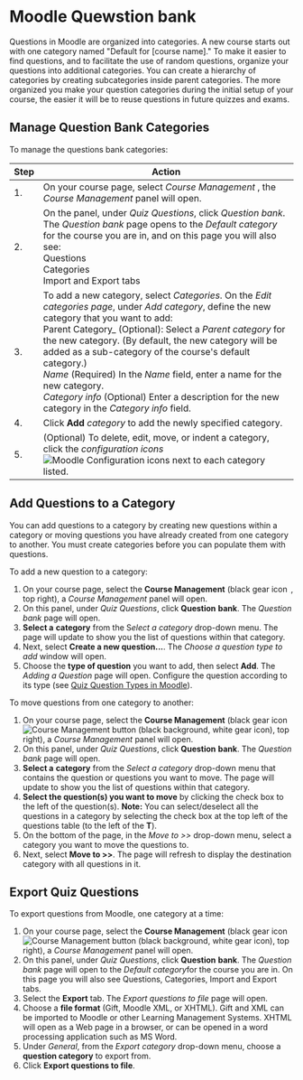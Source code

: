 # Moodle Quewstion bank

Questions in Moodle are organized into categories. A new course starts out with one category named "Default for [course name]." To make it easier to find questions, and to facilitate the use of random questions, organize your questions into additional categories. You can create a hierarchy of categories by creating subcategories inside parent categories. The more organized you make your question categories during the initial setup of your course, the easier it will be to reuse questions in future quizzes and exams.

## Manage Question Bank Categories

To manage the questions bank categories:

| Step | Action                                                       |
| ---- | ------------------------------------------------------------ |
| 1.   | On your course page, select _Course Management_ , the *Course Management* panel will open. |
| 2.   | On the panel, under _Quiz Questions_, click _Question bank_. The *Question* *bank* page opens to the *Default category* for the course you are in, and on this page you will also see:<br>    Questions<br>   Categories<br>    Import and Export tabs |
| 3.   | To add a new category, select _Categories_. On the _Edit categories page_, under _Add category_, define the new category that you want to add:<br>    Parent Category_ (Optional):  Select a _Parent category_ for the new category. (By default, the new category will be added as a sub-category of the course's default category.)<br>    _Name_  (Required) In the *Name* field, enter a name for the new category.<br>   _Category info_ (Optional) Enter a description for the new category in the *Category info* field. |
| 4.   | Click **Add** _category_ to add the newly specified category. |
| 5.   | (Optional) To delete, edit, move, or indent a category, click the _configuration icons_ ![Moodle Configuration icons](https://www.umass.edu/it/sites/default/files/2019/06/19/Configuration%20icons%20Moodev%203.5.png) next to each category listed. |

## Add Questions to a Category

You can add questions to a category by creating new questions within a category or moving questions you have already created from one category to another. You must create categories before you can populate them with questions. 

To add a new question to a category:

1. On your course page, select the **Course Management** (black gear icon <img src="https://www.umass.edu/it/sites/default/files/2019/07/26/Course%20Management%20button%20%28black%20background%2C%20white%20gear%20icon%29_2.png" alt="Course Management button (black background, white gear icon)" style="zoom:0.5%;" />, top right), a *Course Management* panel will open.
2. On this panel, under *Quiz Questions*, click **Question** **bank**. The *Question* *bank* page will open.
3. **Select a** **category** from the S*elect a category* drop-down menu. The page will update to show you the list of questions within that category.
4. Next, select **Create a new question...**. The *Choose a question type to add* window will open.
5. Choose the **type of question** you want to add, then select **Add**. The *Adding a Question* page will open. Configure the question according to its type (see [Quiz Question Types in Moodle](https://www.umass.edu/it/support/moodle/quiz-question-types-and-descriptions)).

To move questions from one category to another:

1. On your course page, select the **Course Management** (black gear icon ![Course Management button (black background, white gear icon)](https://www.umass.edu/it/sites/default/files/2019/07/26/Course%20Management%20button%20%28black%20background%2C%20white%20gear%20icon%29_2.png), top right), a *Course Management* panel will open.
2. On this panel, under *Quiz Questions*, click **Question** **bank**. The *Question* *bank* page will open.
3. **Select a** **category** from the *Select a category* drop-down menu that contains the question or questions you want to move. The page will update to show you the list of questions within that category.
4. **Select the question(s) you want to move** by clicking the check box to the left of the question(s). 
   **Note:** You can select/deselect all the questions in a category by selecting the check box at the top left of the questions table (to the left of the **T**). 
5. On the bottom of the page, in the *Move to >>* drop-down menu, select a category you want to move the questions to. 
6. Next, select **Move to >>**. The page will refresh to display the destination category with all questions in it. 

## Export Quiz Questions

To export questions from Moodle, one category at a time:

1. On your course page, select the **Course Management** (black gear icon ![Course Management button (black background, white gear icon)](https://www.umass.edu/it/sites/default/files/2019/07/26/Course%20Management%20button%20%28black%20background%2C%20white%20gear%20icon%29_2.png), top right), a *Course Management* panel will open.
2. On this panel, under *Quiz Questions*, click **Question** **bank**. The *Question* *bank* page will open to the *Default category*for the course you are in. On this page you will also see Questions, Categories, Import and Export tabs.
3. Select the **Export** tab. The *Export questions to file* page will open.
4. Choose a **file format** (Gift, Moodle XML, or XHTML). Gift and XML can be imported to Moodle or other Learning Management Systems. XHTML will open as a Web page in a browser, or can be opened in a word processing application such as MS Word.
5. Under *General*, from the *Export category* drop-down menu, choose a **question category** to export from.
6. Click **Export questions to file**. 